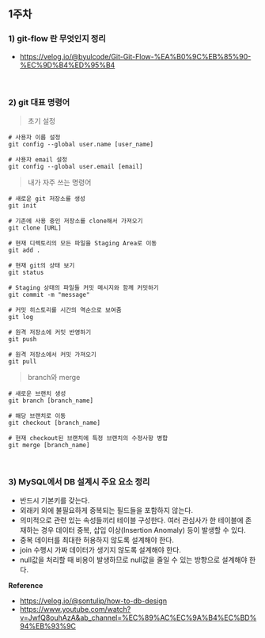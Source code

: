## 1주차

### 1) git-flow 란 무엇인지 정리

+ https://velog.io/@byulcode/Git-Git-Flow-%EA%B0%9C%EB%85%90-%EC%9D%B4%ED%95%B4

</br>

### 2) git 대표 명령어

> 초기 설정
```
# 사용자 이름 설정
git config --global user.name [user_name]

# 사용자 email 설정
git config --global user.email [email]
```

> 내가 자주 쓰는 명령어
```
# 새로운 git 저장소를 생성
git init

# 기존에 사용 중인 저장소를 clone해서 가져오기
git clone [URL]

# 현재 디렉토리의 모든 파일을 Staging Area로 이동
git add .

# 현재 git의 상태 보기
git status

# Staging 상태의 파일들 커밋 메시지와 함께 커밋하기
git commit -m "message"

# 커밋 히스토리를 시간의 역순으로 보여줌
git log

# 원격 저장소에 커밋 반영하기
git push

# 원격 저장소에서 커밋 가져오기
git pull
```
> branch와 merge
```
# 새로운 브랜치 생성
git branch [branch_name]

# 해당 브랜치로 이동
git checkout [branch_name]

# 현재 checkout된 브랜치에 특정 브랜치의 수정사항 병합
git merge [branch_name]
```
</br>

### 3) MySQL에서 DB 설계시 주요 요소 정리
+  반드시 기본키를 갖는다.
+ 외래키 외에 불필요하게 중복되는 필드들을 포함하지 않는다. 
+  의미적으로 관련 있는 속성들끼리 테이블 구성한다. 여러 관심사가 한 테이블에 존재하는 경우 데이터 중복, 삽입 이상(Insertion Anomaly) 등이 발생할 수 있다. 
+  중복 데이터를 최대한 허용하지 않도록 설계해야 한다.
+  join 수행시 가짜 데이터가 생기지 않도록 설계해야 한다. 
+ null값을 처리할 때 비용이 발생하므로 null값을 줄일 수 있는 방향으로 설계해야 한다. 

**Reference**</br>
+ https://velog.io/@sontulip/how-to-db-design
+ https://www.youtube.com/watch?v=JwfQ8ouhAzA&ab_channel=%EC%89%AC%EC%9A%B4%EC%BD%94%EB%93%9C

